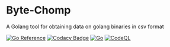 # Byte-Chomp
A Golang tool for obtaining data on golang binaries in csv format

[![Go Reference](https://pkg.go.dev/badge/github.com/Xenios91/Byte-Chomp.svg)](https://pkg.go.dev/github.com/Xenios91/Byte-Chomp)
[![Codacy Badge](https://api.codacy.com/project/badge/Grade/339446c132bd4430a87ffae45a0f4491)](https://app.codacy.com/gh/Xenios91/Byte-Chomp?utm_source=github.com&utm_medium=referral&utm_content=Xenios91/Byte-Chomp&utm_campaign=Badge_Grade_Settings)
[![Go](https://github.com/Xenios91/Byte-Chomp/actions/workflows/go.yml/badge.svg)](https://github.com/Xenios91/Byte-Chomp/actions/workflows/go.yml)
[![CodeQL](https://github.com/Xenios91/Byte-Chomp/actions/workflows/codeql-analysis.yml/badge.svg)](https://github.com/Xenios91/Byte-Chomp/actions/workflows/codeql-analysis.yml)
